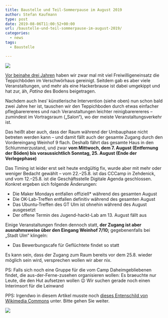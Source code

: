 ```yaml
---
title: Baustelle und Teil-Sommerpause im August 2019
author: Stefan Kaufmann
type: post
date: 2019-08-06T11:00:52+00:00
url: /baustelle-und-teil-sommerpause-im-august-2019/
categories:
  - news
tags:
  - Baustelle

---
```

![](/wp-content/uploads/2019/08/2019baustelle.jpg)

[Vor beinahe drei Jahren][1] haben wir zwar mal mit viel Freiwilligeneinsatz die Teppichböden im Verschwörhaus gereinigt. Seitdem gab es aber viele Veranstaltungen, und mehr als eine Hackerbrause ist dabei umgekippt und hat zur, äh, _Patina_ des Bodens beigetragen.

Nachdem auch Ines&#8216; künstlerische Intervention (siehe oben) nun schon bald zwei Jahre her ist, tauschen wir den Teppichboden durch etwas einfacher pflegbarerereres und nach Veranstaltungen leichter reinigbarerereres – zumindest im Vortragsraum („Salon“), wo der meiste Veranstaltungsverkehr ist.

Das heißt aber auch, dass der Raum während der Umbauphase nicht betreten werden kann – und damit fällt auch der gesamte Zugang durch den Vordereingang Weinhof 9 flach. Deshalb fährt das gesamte Haus in den Schlummerzustand, und zwar **vom Mittwoch, dem 7. August (Entfernung der Böden) bis voraussichtlich Sonntag, 25. August (Ende der Verlegephase)**

Das Timing ist leider erst seit heute endgültig fix, wurde aber mit mehr oder weniger Bedacht gewählt – vom 22.–25.8. ist das CCCamp in Zehdenick, und vom 12.–25.8. ist die Geschäftsstelle Digitale Agenda geschlossen. Konkret ergeben sich folgende Änderungen:

  * Die Maker Mondays entfallen offiziell* während des gesamten August
  * Die OK-Lab-Treffen entfallen definitiv während des gesamten August
  * Das Ubuntu-Treffen des GT Ulm ist ohnehin während des August ausgesetzt
  * Der offene Termin des Jugend-hackt-Lab am 13. August fällt aus

Einige Veranstaltungen finden dennoch statt, **der Zugang ist aber ausnahmsweise über den Eingang Weinhof 7/10;** gegebenenfalls bei „Stadt Ulm“ klingeln:

  * Das Bewerbungscafe für Geflüchtete findet so statt

Es kann sein, dass der Zugang zum Raum bereits vor dem 25.8. wieder möglich sein wird, versprechen wollen wir aber nix.

PS: Falls sich noch eine Gruppe für die vom Camp Daheimgebliebenen findet, die aus-der-Ferne-zusehen organisieren wollen: Es braeuchte nur Leute, die den Hut aufsetzen wollen 😉 Wir suchen gerade noch einen Interimsort für die Leinwand

PPS: Irgendwo in diesem Artikel musste noch [dieses Entenschild von Wikimedia Commons][2] unter. Bitte gehen Sie weiter.

![](https://verschwoerhaus.de/wp-content/uploads/2019/08/Entenschild.svg)

 [1]: https://verschwoerhaus.de/satisfying-video/
 [2]: https://commons.wikimedia.org/wiki/File:Entenschild.svg